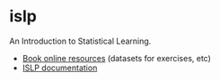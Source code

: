 # islp 
An Introduction to Statistical Learning. 

* [Book online resources](https://www.statlearning.com/resources-python) (datasets for exercises, etc)
* [ISLP documentation](https://islp.readthedocs.io/en/latest/)
